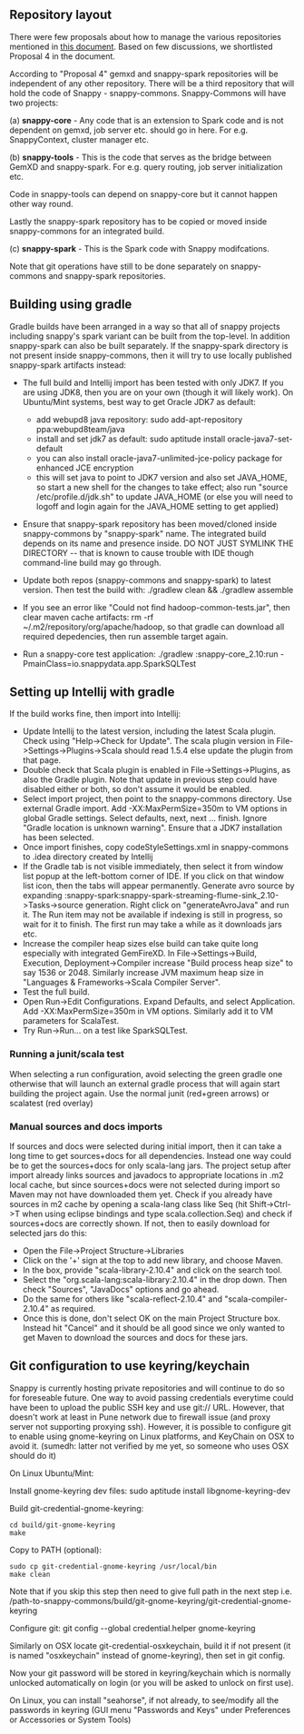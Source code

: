 ## Repository layout

There were few proposals about how to manage the various repositories mentioned in [this document](https://docs.google.com/document/d/1jC8z-WPzK0B8J6p3jverumK4gcbprmFiciXYKd2JUVE/edit#). Based on few discussions, we shortlisted Proposal 4 in the document. 

According to "Proposal 4" gemxd and snappy-spark repositories will be independent of any other repository. There will be a third repository that will hold the code of Snappy - snappy-commons. Snappy-Commons will have two projects: 
 
(a) **snappy-core** - Any code that is an extension to Spark code and is not dependent on gemxd, job server etc. should go in here. For e.g. SnappyContext, cluster manager etc. 

(b) **snappy-tools** - This is the code that serves as the bridge between GemXD and snappy-spark.  For e.g. query routing, job server initialization etc. 

Code in snappy-tools can depend on snappy-core but it cannot happen other way round. 

Lastly the snappy-spark repository has to be copied or moved inside snappy-commons for an integrated build.

(c) **snappy-spark** - This is the Spark code with Snappy modifcations. 

Note that git operations have still to be done separately on snappy-commons and snappy-spark repositories.


## Building using gradle

Gradle builds have been arranged in a way so that all of snappy projects including snappy's spark variant can be built from the top-level. In addition snappy-spark can also be built separately. If the snappy-spark directory is not present inside snappy-commons, then it will try to use locally published snappy-spark artifacts instead:
  * The full build and Intellij import has been tested with only JDK7. If you are using JDK8, then you are on your own (though it will likely work). On Ubuntu/Mint systems, best way to get Oracle JDK7 as default:

    - add webupd8 java repository: sudo add-apt-repository ppa:webupd8team/java
    - install and set jdk7 as default: sudo aptitude install oracle-java7-set-default
    - you can also install oracle-java7-unlimited-jce-policy package for enhanced JCE encryption
    - this will set java to point to JDK7 version and also set JAVA_HOME, so start a new shell for the changes to take effect; also run "source /etc/profile.d/jdk.sh" to update JAVA_HOME (or else you will need to logoff and login again for the JAVA_HOME setting to get applied)

  * Ensure that snappy-spark repository has been moved/cloned inside snappy-commons by "snappy-spark" name. The integrated build depends on its name and presence inside. DO NOT JUST SYMLINK THE DIRECTORY -- that is known to cause trouble with IDE though command-line build may go through.
  * Update both repos (snappy-commons and snappy-spark) to latest version. Then test the build with: ./gradlew clean && ./gradlew assemble
  * If you see an error like "Could not find hadoop-common-tests.jar", then clear maven cache artifacts: rm -rf ~/.m2/repository/org/apache/hadoop, so that gradle can download all required depedencies, then run assemble target again.
  * Run a snappy-core test application: ./gradlew :snappy-core_2.10:run -PmainClass=io.snappydata.app.SparkSQLTest


## Setting up Intellij with gradle

If the build works fine, then import into Intellij:
  * Update Intellij to the latest version, including the latest Scala plugin. Check using "Help->Check for Update". The scala plugin version in File->Settings->Plugins->Scala should read 1.5.4 else update the plugin from that page.
  * Double check that Scala plugin is enabled in File->Settings->Plugins, as also the Gradle plugin. Note that update in previous step could have disabled either or both, so don't assume it would be enabled.
  * Select import project, then point to the snappy-commons directory. Use external Gradle import. Add -XX:MaxPermSize=350m to VM options in global Gradle settings. Select defaults, next, next ... finish. Ignore "Gradle location is unknown warning". Ensure that a JDK7 installation has been selected.
  * Once import finishes, copy codeStyleSettings.xml in snappy-commons to .idea directory created by Intellij
  * If the Gradle tab is not visible immediately, then select it from window list popup at the left-bottom corner of IDE. If you click on that window list icon, then the tabs will appear permanently. Generate avro source by expanding :snappy-spark:snappy-spark-streaming-flume-sink_2.10->Tasks->source generation. Right click on "generateAvroJava" and run it. The Run item may not be available if indexing is still in progress, so wait for it to finish. The first run may take a while as it downloads jars etc.
  * Increase the compiler heap sizes else build can take quite long especially with integrated GemFireXD. In File->Settings->Build, Execution, Deployment->Compiler increase "Build process heap size" to say 1536 or 2048. Similarly increase JVM maximum heap size in "Languages & Frameworks->Scala Compiler Server".
  * Test the full build.
  * Open Run->Edit Configurations. Expand Defaults, and select Application. Add -XX:MaxPermSize=350m in VM options. Similarly add it to VM parameters for ScalaTest.
  * Try Run->Run... on a test like SparkSQLTest.


### Running a junit/scala test

When selecting a run configuration, avoid selecting the green gradle one otherwise that will launch an external gradle process that will again start building the project again. Use the normal junit (red+green arrows) or scalatest (red overlay)


### Manual sources and docs imports

If sources and docs were selected during initial import, then it can take a long time to get sources+docs for all dependencies. Instead one way could be to get the sources+docs for only scala-lang jars. The project setup after import already links sources and javadocs to appropriate locations in .m2 local cache, but since sources+docs were not selected during import so Maven may not have downloaded them yet. Check if you already have sources in m2 cache by opening a scala-lang class like Seq (hit Shift->Ctrl->T when using eclipse bindings and type scala.collection.Seq) and check if sources+docs are correctly shown. If not, then to easily download for selected jars do this:
  * Open the File->Project Structure->Libraries
  * Click on the '+' sign at the top to add new library, and choose Maven.
  * In the box, provide "scala-library-2.10.4" and click on the search tool.
  * Select the "org.scala-lang:scala-library:2.10.4" in the drop down. Then check "Sources", "JavaDocs" options and go ahead.
  * Do the same for others like "scala-reflect-2.10.4" and "scala-compiler-2.10.4" as required.
  * Once this is done, don't select OK on the main Project Structure box. Instead hit "Cancel" and it should be all good since we only wanted to get Maven to download the sources and docs for these jars.


## Git configuration to use keyring/keychain

Snappy is currently hosting private repositories and will continue to do
so for foreseable future. One way to avoid passing credentials everytime could
have been to upload the public SSH key and use git:// URL. However, that doesn't
work at least in Pune network due to firewall issue (and proxy server not
supporting proxying ssh). However, it is possible to configure git to enable
using gnome-keyring on Linux platforms, and KeyChain on OSX to avoid it.
(sumedh: latter not verified by me yet, so someone who uses OSX should do it)

On Linux Ubuntu/Mint:

Install gnome-keyring dev files: sudo aptitude install libgnome-keyring-dev

Build git-credential-gnome-keyring:

    cd build/git-gnome-keyring
    make

Copy to PATH (optional):

    sudo cp git-credential-gnome-keyring /usr/local/bin
    make clean

Note that if you skip this step then need to give full path in the next
step i.e. /path-to-snappy-commons/build/git-gnome-keyring/git-credential-gnome-keyring

Configure git: git config --global credential.helper gnome-keyring

Similarly on OSX locate git-credential-osxkeychain, build it if not present
(it is named "osxkeychain" instead of gnome-keyring), then set in git config.

Now your git password will be stored in keyring/keychain which is normally
unlocked automatically on login (or you will be asked to unlock on first use).

On Linux, you can install "seahorse", if not already, to see/modify all
the passwords in keyring (GUI menu "Passwords and Keys" under Preferences
or Accessories or System Tools)

